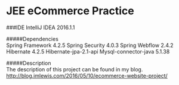 # JEE eCommerce Practice

###IDE
		IntelliJ IDEA 2016.1.1

#####Dependencies			
		Spring Framework 4.2.5
		Spring Security 4.0.3
		Spring Webflow 2.4.2
		Hibernate 4.2.5
		Hibernate-jpa-2.1-api
		Mysql-connector-java 5.1.38

#####Description			
		The description of this project can be found in my blog. 
		http://blog.imlewis.com/2016/05/10/ecommerce-website-project/
